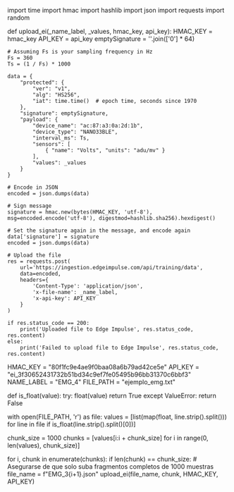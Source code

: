 import time
import hmac
import hashlib
import json
import requests
import random

def upload_ei(_name_label, _values, hmac_key, api_key):
    HMAC_KEY = hmac_key
    API_KEY = api_key
    emptySignature = ''.join(['0'] * 64)

    # Assuming Fs is your sampling frequency in Hz
    Fs = 360
    Ts = (1 / Fs) * 1000

    data = {
        "protected": {
            "ver": "v1",
            "alg": "HS256",
            "iat": time.time()  # epoch time, seconds since 1970
        },
        "signature": emptySignature,
        "payload": {
            "device_name": "ac:87:a3:0a:2d:1b",
            "device_type": "NANO33BLE",
            "interval_ms": Ts,
            "sensors": [
                { "name": "Volts", "units": "adu/mv" }
            ],
            "values": _values
        }
    }

    # Encode in JSON
    encoded = json.dumps(data)

    # Sign message
    signature = hmac.new(bytes(HMAC_KEY, 'utf-8'), msg=encoded.encode('utf-8'), digestmod=hashlib.sha256).hexdigest()

    # Set the signature again in the message, and encode again
    data['signature'] = signature
    encoded = json.dumps(data)

    # Upload the file
    res = requests.post(
        url='https://ingestion.edgeimpulse.com/api/training/data',
        data=encoded,
        headers={
            'Content-Type': 'application/json',
            'x-file-name': _name_label,
            'x-api-key': API_KEY
        }
    )

    if res.status_code == 200:
        print('Uploaded file to Edge Impulse', res.status_code, res.content)
    else:
        print('Failed to upload file to Edge Impulse', res.status_code, res.content)


HMAC_KEY = "80f1fc9e4ae9f0baa08a6b79ad42ce5e"
API_KEY = "ei_3f30652431732b51bd34c9ef7fe05495b96bb31370c6bbf3"
NAME_LABEL = "EMG_4"
FILE_PATH = "ejemplo_emg.txt"



def is_float(value):
    try:
        float(value)
        return True
    except ValueError:
        return False


with open(FILE_PATH, 'r') as file:
    values = [list(map(float, line.strip().split())) for line in file if is_float(line.strip().split()[0])]


chunk_size = 1000
chunks = [values[i:i + chunk_size] for i in range(0, len(values), chunk_size)]


for i, chunk in enumerate(chunks):
    if len(chunk) == chunk_size:  # Asegurarse de que solo suba fragmentos completos de 1000 muestras
        file_name = f"EMG_3{i+1}.json"
        upload_ei(file_name, chunk, HMAC_KEY, API_KEY)
